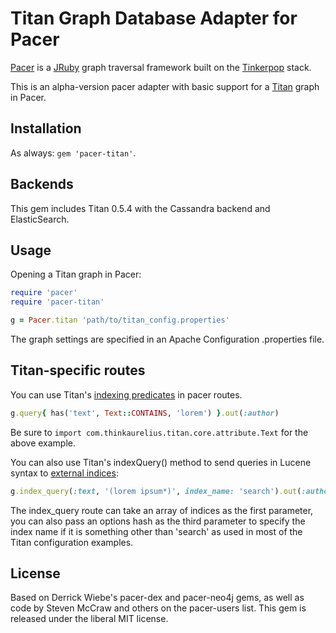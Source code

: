 # Titan Graph Database Adapter for Pacer

[Pacer](https://github.com/pangloss/pacer) is a
[JRuby](http://jruby.org) graph traversal framework built on the
[Tinkerpop](http://www.tinkerpop.com) stack.

This is an alpha-version pacer adapter with basic support for a [Titan](http://thinkaurelius.github.io/titan) graph in Pacer.

## Installation

As always: ```gem 'pacer-titan'```.

## Backends

This gem includes Titan 0.5.4 with the Cassandra backend and ElasticSearch.

## Usage

Opening a Titan graph in Pacer:

```ruby
require 'pacer'
require 'pacer-titan'

g = Pacer.titan 'path/to/titan_config.properties'
```

The graph settings are specified in an Apache Configuration .properties file.

## Titan-specific routes

You can use Titan's [indexing predicates](https://github.com/thinkaurelius/titan/wiki/Indexing-Backend-Overview#querying-an-index) in pacer routes.
```ruby
g.query{ has('text', Text::CONTAINS, 'lorem') }.out(:author)
```
Be sure to ```import com.thinkaurelius.titan.core.attribute.Text``` for the above example.

You can also use Titan's indexQuery() method to send queries in Lucene syntax to [external indices](https://github.com/thinkaurelius/titan/wiki/Direct-Index-Query):
```ruby 
g.index_query(:text, '(lorem ipsum*)', index_name: 'search').out(:author)
```
  
The index_query route can take an array of indices as the first parameter, you can also pass an options hash as the third parameter to specify the index name if it is something other than 'search' as used in most of the Titan configuration examples.

## License
Based on Derrick Wiebe's pacer-dex and pacer-neo4j gems, as well as code by Steven McCraw and others on the pacer-users list.
This gem is released under the liberal MIT license.
